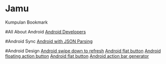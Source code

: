 # Jamu
Kumpulan Bookmark 

#All About Android
<a href="https://developer.android.com/index.html">Android Developers</a>

#Android Sync
<a href="http://www.learn2crack.com/2013/10/android-asynctask-json-parsing-example.html">Android with JSON Parsing</a>

#Android Design
<a href="http://www.androidhive.info/2015/05/android-swipe-down-to-refresh-listview-tutorial/">Android swipe down to refresh</a>
<a href="https://github.com/hoang8f/android-flat-button">Android flat button</a>
<a href="https://github.com/makovkastar/FloatingActionButton">Android floating action button</a>
<a href="https://github.com/eluleci/FlatUI">Android flat button</a>
<a href="http://jgilfelt.github.io/android-actionbarstylegenerator/">Android action bar generator</a>

